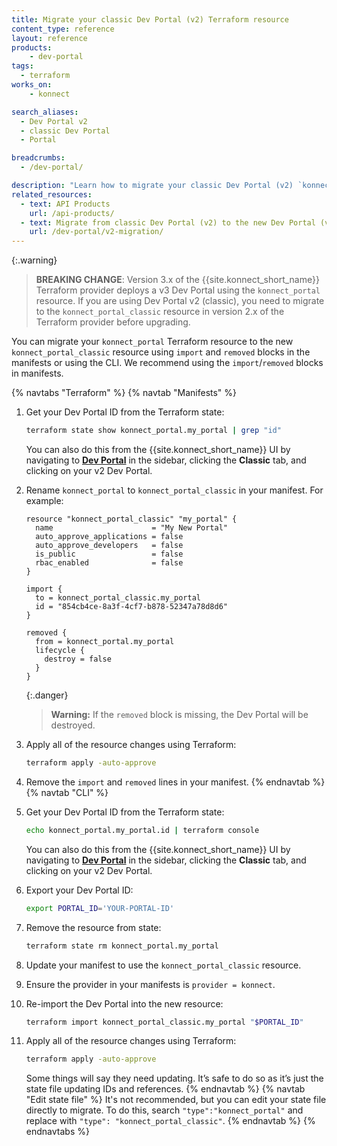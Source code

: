 ```yaml
---
title: Migrate your classic Dev Portal (v2) Terraform resource
content_type: reference
layout: reference
products:
    - dev-portal
tags:
  - terraform
works_on:
    - konnect

search_aliases:
  - Dev Portal v2
  - classic Dev Portal
  - Portal

breadcrumbs:
  - /dev-portal/

description: "Learn how to migrate your classic Dev Portal (v2) `konnect_portal` Terraform resource to `konnect_portal_classic`."
related_resources:
  - text: API Products
    url: /api-products/
  - text: Migrate from classic Dev Portal (v2) to the new Dev Portal (v3)
    url: /dev-portal/v2-migration/
---
```


{:.warning}
> **BREAKING CHANGE**: Version 3.x of the {{site.konnect_short_name}} Terraform provider deploys a v3 Dev Portal using the `konnect_portal` resource. If you are using Dev Portal v2 (classic), you need to migrate to the `konnect_portal_classic` resource in version 2.x of the Terraform provider before upgrading.

You can migrate your `konnect_portal` Terraform resource to the new `konnect_portal_classic` resource using `import` and `removed` blocks in the manifests or using the CLI. We recommend using the `import`/`removed` blocks in manifests.

{% navtabs "Terraform" %}
{% navtab "Manifests" %}
1. Get your Dev Portal ID from the Terraform state: 
   ```sh
   terraform state show konnect_portal.my_portal | grep "id"
   ```
   You can also do this from the {{site.konnect_short_name}} UI by navigating to [**Dev Portal**](https://cloud.konghq.com/portals/) in the sidebar, clicking the **Classic** tab, and clicking on your v2 Dev Portal.

1. Rename `konnect_portal` to `konnect_portal_classic` in your manifest. For example:
   ```hcl
   resource "konnect_portal_classic" "my_portal" {
     name                      = "My New Portal"
     auto_approve_applications = false
     auto_approve_developers   = false
     is_public                 = false
     rbac_enabled              = false
   }

   import {
     to = konnect_portal_classic.my_portal
     id = "854cb4ce-8a3f-4cf7-b878-52347a78d8d6"
   }

   removed {
     from = konnect_portal.my_portal
     lifecycle {
       destroy = false
     }
   }
   ```

   {:.danger}
   > **Warning:** If the `removed` block is missing, the Dev Portal will be destroyed.

1. Apply all of the resource changes using Terraform:
   ```sh
   terraform apply -auto-approve
   ```
1. Remove the `import` and `removed` lines in your manifest.
{% endnavtab %}
{% navtab "CLI" %}
1. Get your Dev Portal ID from the Terraform state: 
   ```sh
   echo konnect_portal.my_portal.id | terraform console
   ```
   You can also do this from the {{site.konnect_short_name}} UI by navigating to [**Dev Portal**](https://cloud.konghq.com/portals/) in the sidebar, clicking the **Classic** tab, and clicking on your v2 Dev Portal.
1. Export your Dev Portal ID:
   ```sh
   export PORTAL_ID='YOUR-PORTAL-ID'
   ```
1. Remove the resource from state:
   ```sh
   terraform state rm konnect_portal.my_portal
   ```
1. Update your manifest to use the `konnect_portal_classic` resource.

1. Ensure the provider in your manifests is `provider = konnect`.

1. Re-import the Dev Portal into the new resource:
   ```sh
   terraform import konnect_portal_classic.my_portal "$PORTAL_ID"
   ```
1. Apply all of the resource changes using Terraform:
   ```sh
   terraform apply -auto-approve
   ```
   Some things will say they need updating. It’s safe to do so as it’s just the state file updating IDs and references.
{% endnavtab %}
{% navtab "Edit state file" %}
It's not recommended, but you can edit your state file directly to migrate. To do this, search `"type":"konnect_portal"` and replace with `"type": "konnect_portal_classic"`.
{% endnavtab %}
{% endnavtabs %}

